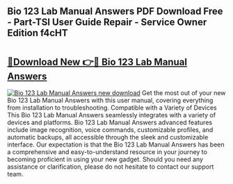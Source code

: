## Bio 123 Lab Manual Answers PDF Download Free - Part-TSl User Guide Repair - Service Owner Edition f4cHT

# <h2><a href="http://bc61377.oget.top/?id=Bio+123+Lab+Manual+Answers">🔗Download New 👉🔴 Bio 123 Lab Manual Answers</a></h2>

[![Bio 123 Lab Manual Answers new download](https://i.imgur.com/5g1atiW.png)](http://bc61377.oget.top/?id=Bio+123+Lab+Manual+Answers)
Get the most out of your new Bio 123 Lab Manual Answers with this user manual, covering everything from installation to troubleshooting. Compatible with a Variety of Devices This Bio 123 Lab Manual Answers seamlessly integrates with a variety of devices and platforms. Bio 123 Lab Manual Answers advanced features include image recognition, voice commands, customizable profiles, and automatic backups, all accessible through the sleek and customizable interface. Our expectation is that the Bio 123 Lab Manual Answers has been a comprehensive and easy-to-understand resource in your journey to becoming proficient in using your new gadget. Should you need any assistance or clarification, please do not hesitate to contact our support team.
